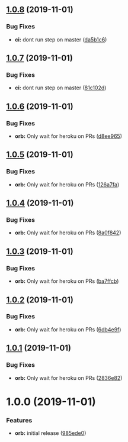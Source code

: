 ## [1.0.8](https://github.com/o3world/orb-heroku/compare/v1.0.7...v1.0.8) (2019-11-01)


### Bug Fixes

* **ci:** dont run step on master ([da5b1c6](https://github.com/o3world/orb-heroku/commit/da5b1c6963ba9393cd1abe2e25bf8b7de2467df0))

## [1.0.7](https://github.com/o3world/orb-heroku/compare/v1.0.6...v1.0.7) (2019-11-01)


### Bug Fixes

* **ci:** dont run step on master ([81c102d](https://github.com/o3world/orb-heroku/commit/81c102d6fbc4e69586d442dc0b9c0a3fdd4983cb))

## [1.0.6](https://github.com/o3world/orb-heroku/compare/v1.0.5...v1.0.6) (2019-11-01)


### Bug Fixes

* **orb:** Only wait for heroku on PRs ([d8ee965](https://github.com/o3world/orb-heroku/commit/d8ee965d78f7dc455a8186c767bfe297ab12a7da))

## [1.0.5](https://github.com/o3world/orb-heroku/compare/v1.0.4...v1.0.5) (2019-11-01)


### Bug Fixes

* **orb:** Only wait for heroku on PRs ([126a7fa](https://github.com/o3world/orb-heroku/commit/126a7faaa9590c468f793aea3c36012bcfd7995c))

## [1.0.4](https://github.com/o3world/orb-heroku/compare/v1.0.3...v1.0.4) (2019-11-01)


### Bug Fixes

* **orb:** Only wait for heroku on PRs ([8a0f842](https://github.com/o3world/orb-heroku/commit/8a0f84266b321ca99fd67e547bf85894d72fa370))

## [1.0.3](https://github.com/o3world/orb-heroku/compare/v1.0.2...v1.0.3) (2019-11-01)


### Bug Fixes

* **orb:** Only wait for heroku on PRs ([ba7ffcb](https://github.com/o3world/orb-heroku/commit/ba7ffcb659c94b00788d3d15b4da621c3f17e7b6))

## [1.0.2](https://github.com/o3world/orb-heroku/compare/v1.0.1...v1.0.2) (2019-11-01)


### Bug Fixes

* **orb:** Only wait for heroku on PRs ([6db4e9f](https://github.com/o3world/orb-heroku/commit/6db4e9f1dc79385a43b284c69848999fecd672c4))

## [1.0.1](https://github.com/o3world/orb-heroku/compare/v1.0.0...v1.0.1) (2019-11-01)


### Bug Fixes

* **orb:** Only wait for heroku on PRs ([2836e82](https://github.com/o3world/orb-heroku/commit/2836e8276b7b58cf5fddd658e849542571477d48))

# 1.0.0 (2019-11-01)


### Features

* **orb:** initial release ([985ede0](https://github.com/o3world/orb-heroku/commit/985ede01d3067d7a7aab9459a1b75e4f453bb890))
